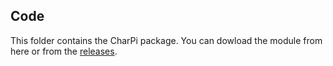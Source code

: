 ## Code
This folder contains the CharPi package.
You can dowload the module from here or from the [releases](https://github.com/iCMDgithub/CharPi/tags).
